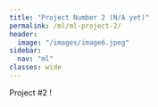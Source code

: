 ```yaml
---
title: "Project Number 2 (N/A yet)"
permalink: /ml/ml-project-2/
header:
  image: "/images/image6.jpeg"
sidebar:
  nav: "ml"
classes: wide
---
```


Project #2 !
